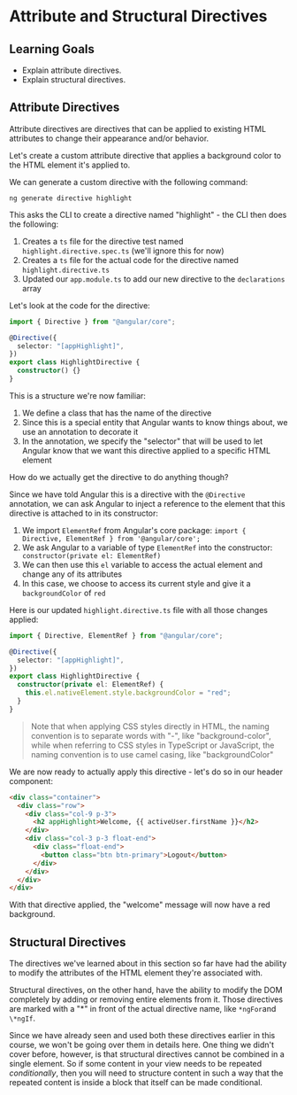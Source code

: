 # Attribute and Structural Directives

## Learning Goals

- Explain attribute directives.
- Explain structural directives.

## Attribute Directives

Attribute directives are directives that can be applied to existing HTML
attributes to change their appearance and/or behavior.

Let's create a custom attribute directive that applies a background color to the
HTML element it's applied to.

We can generate a custom directive with the following command:

`ng generate directive highlight`

This asks the CLI to create a directive named "highlight" - the CLI then does
the following:

1. Creates a `ts` file for the directive test named
   `highlight.directive.spec.ts` (we'll ignore this for now)
2. Creates a `ts` file for the actual code for the directive named
   `highlight.directive.ts`
3. Updated our `app.module.ts` to add our new directive to the `declarations`
   array

Let's look at the code for the directive:

```typescript
import { Directive } from "@angular/core";

@Directive({
  selector: "[appHighlight]",
})
export class HighlightDirective {
  constructor() {}
}
```

This is a structure we're now familiar:

1. We define a class that has the name of the directive
2. Since this is a special entity that Angular wants to know things about, we
   use an annotation to decorate it
3. In the annotation, we specify the "selector" that will be used to let Angular
   know that we want this directive applied to a specific HTML element

How do we actually get the directive to do anything though?

Since we have told Angular this is a directive with the `@Directive` annotation,
we can ask Angular to inject a reference to the element that this directive is
attached to in its constructor:

1. We import `ElementRef` from Angular's core package:
   `import { Directive, ElementRef } from '@angular/core';`
2. We ask Angular to a variable of type `ElementRef` into the constructor:
   ` constructor(private el: ElementRef)`
3. We can then use this `el` variable to access the actual element and change
   any of its attributes
4. In this case, we choose to access its current style and give it a
   `backgroundColor` of `red`

Here is our updated `highlight.directive.ts` file with all those changes
applied:

```typescript
import { Directive, ElementRef } from "@angular/core";

@Directive({
  selector: "[appHighlight]",
})
export class HighlightDirective {
  constructor(private el: ElementRef) {
    this.el.nativeElement.style.backgroundColor = "red";
  }
}
```

> Note that when applying CSS styles directly in HTML, the naming convention is
> to separate words with "-", like "background-color", while when referring to
> CSS styles in TypeScript or JavaScript, the naming convention is to use camel
> casing, like "backgroundColor"

We are now ready to actually apply this directive - let's do so in our header
component:

```html
<div class="container">
  <div class="row">
    <div class="col-9 p-3">
      <h2 appHighlight>Welcome, {{ activeUser.firstName }}</h2>
    </div>
    <div class="col-3 p-3 float-end">
      <div class="float-end">
        <button class="btn btn-primary">Logout</button>
      </div>
    </div>
  </div>
</div>
```

With that directive applied, the "welcome" message will now have a red
background.

## Structural Directives

The directives we've learned about in this section so far have had the ability
to modify the attributes of the HTML element they're associated with.

Structural directives, on the other hand, have the ability to modify the DOM
completely by adding or removing entire elements from it. Those directives are
marked with a "*" in front of the actual directive name, like
`*ngFor`and `\*ngIf`.

Since we have already seen and used both these directives earlier in this
course, we won't be going over them in details here. One thing we didn't cover
before, however, is that structural directives cannot be combined in a single
element. So if some content in your view needs to be repeated _conditionally_,
then you will need to structure content in such a way that the repeated content
is inside a block that itself can be made conditional.
